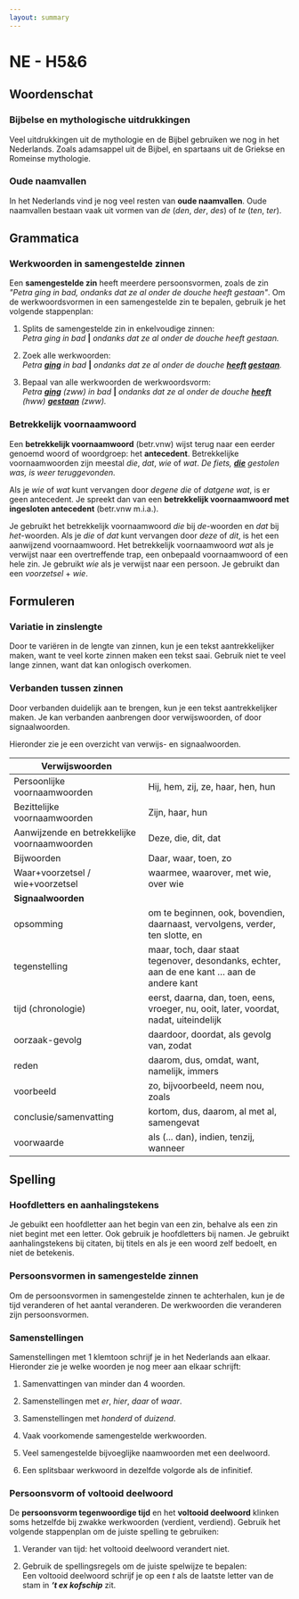 ```yaml
---
layout: summary
---
```


# NE - H5&6

## Woordenschat

### Bijbelse en mythologische uitdrukkingen

Veel uitdrukkingen uit de mythologie en de Bijbel gebruiken we nog in het Nederlands. Zoals adamsappel uit de Bijbel, en spartaans uit de Griekse en Romeinse mythologie.

### Oude naamvallen

In het Nederlands vind je nog veel resten van **oude naamvallen**. Oude naamvallen bestaan vaak uit vormen van *de* (*den*, *der*, *des*) of *te* (*ten*, *ter*).

## Grammatica

### Werkwoorden in samengestelde zinnen

Een **samengestelde zin** heeft meerdere persoonsvormen, zoals de zin *"Petra ging in bad, ondanks dat ze al onder de douche heeft gestaan"*. Om de werkwoordsvormen in een samengestelde zin te bepalen, gebruik je het volgende stappenplan:

1. Splits de samengestelde zin in enkelvoudige zinnen:  
    *Petra ging in bad* **\|** *ondanks dat ze al onder de douche heeft gestaan.*

2. Zoek alle werkwoorden:  
    *Petra **<u>ging</u>** in bad* **\|** *ondanks dat ze al onder de douche **<u>heeft</u> <u>gestaan</u>**.*

3. Bepaal van alle werkwoorden de werkwoordsvorm:  
    *Petra **<u>ging</u>** (zww) in bad* **\|** *ondanks dat ze al onder de douche **<u>heeft</u>** (hww) **<u>gestaan</u>*** *(zww).*

### Betrekkelijk voornaamwoord

Een **betrekkelijk voornaamwoord** (betr.vnw) wijst terug naar een eerder genoemd woord of woordgroep: het **antecedent**. Betrekkelijke voornaamwoorden zijn meestal *die*, *dat*, *wie* of *wat*. *De fiets, **<u>die</u>** gestolen was, is weer teruggevonden.*

Als je *wie* of *wat* kunt vervangen door *degene die* of *datgene wat*, is er geen antecedent. Je spreekt dan van een **betrekkelijk voornaamwoord met ingesloten antecedent** (betr.vnw m.i.a.).

Je gebruikt het betrekkelijk voornaamwoord *die* bij *de*-woorden en *dat* bij *het*-woorden. Als je *die* of *dat* kunt vervangen door *deze* of *dit*, is het een aanwijzend voornaamwoord. Het betrekkelijk voornaamwoord *wat* als je verwijst naar een overtreffende trap, een onbepaald voornaamwoord of een hele zin. Je gebruikt *wie* als je verwijst naar een persoon. Je gebruikt dan een *voorzetsel* + *wie*.

## Formuleren

### Variatie in zinslengte

Door te variëren in de lengte van zinnen, kun je een tekst aantrekkelijker maken, want te veel korte zinnen maken een tekst saai. Gebruik niet te veel lange zinnen, want dat kan onlogisch overkomen.

### Verbanden tussen zinnen

Door verbanden duidelijk aan te brengen, kun je een tekst aantrekkelijker maken. Je kan verbanden aanbrengen door verwijswoorden, of door signaalwoorden.

Hieronder zie je een overzicht van verwijs- en signaalwoorden.

| **Verwijswoorden** |  |
|----|----|
| Persoonlijke voornaamwoorden | Hij, hem, zij, ze, haar, hen, hun |
| Bezittelijke voornaamwoorden | Zijn, haar, hun |
| Aanwijzende en betrekkelijke voornaamwoorden | Deze, die, dit, dat |
| Bijwoorden | Daar, waar, toen, zo |
| Waar+voorzetsel / wie+voorzetsel | waarmee, waarover, met wie, over wie |
| **Signaalwoorden** |  |
| opsomming | om te beginnen, ook, bovendien, daarnaast, vervolgens, verder, ten slotte, en |
| tegenstelling | maar, toch, daar staat tegenover, desondanks, echter, aan de ene kant … aan de andere kant |
| tijd (chronologie) | eerst, daarna, dan, toen, eens, vroeger, nu, ooit, later, voordat, nadat, uiteindelijk |
| oorzaak-gevolg | daardoor, doordat, als gevolg van, zodat |
| reden | daarom, dus, omdat, want, namelijk, immers |
| voorbeeld | zo, bijvoorbeeld, neem nou, zoals |
| conclusie/samenvatting | kortom, dus, daarom, al met al, samengevat |
| voorwaarde | als (... dan), indien, tenzij, wanneer |

## Spelling

### Hoofdletters en aanhalingstekens

Je gebuikt een hoofdletter aan het begin van een zin, behalve als een zin niet begint met een letter. Ook gebruik je hoofdletters bij namen. Je gebruikt aanhalingstekens bij citaten, bij titels en als je een woord zelf bedoelt, en niet de betekenis.

### Persoonsvormen in samengestelde zinnen

Om de persoonsvormen in samengestelde zinnen te achterhalen, kun je de tijd veranderen of het aantal veranderen. De werkwoorden die veranderen zijn persoonsvormen.

### Samenstellingen

Samenstellingen met 1 klemtoon schrijf je in het Nederlands aan elkaar. Hieronder zie je welke woorden je nog meer aan elkaar schrijft:

1. Samenvattingen van minder dan 4 woorden.

2. Samenstellingen met *er*, *hier*, *daar* of *waar*.

3. Samenstellingen met *honderd* of *duizend*.

4. Vaak voorkomende samengestelde werkwoorden.

5. Veel samengestelde bijvoeglijke naamwoorden met een deelwoord.

6. Een splitsbaar werkwoord in dezelfde volgorde als de infinitief.

### Persoonsvorm of voltooid deelwoord

De **persoonsvorm tegenwoordige tijd** en het **voltooid deelwoord** klinken soms hetzelfde bij zwakke werkwoorden (verdient, verdiend). Gebruik het volgende stappenplan om de juiste spelling te gebruiken:

1. Verander van tijd: het voltooid deelwoord verandert niet.

2. Gebruik de spellingsregels om de juiste spelwijze te bepalen:  
    Een voltooid deelwoord schrijf je op een *t* als de laatste letter van de stam in ***‘t ex kofschip*** zit.
